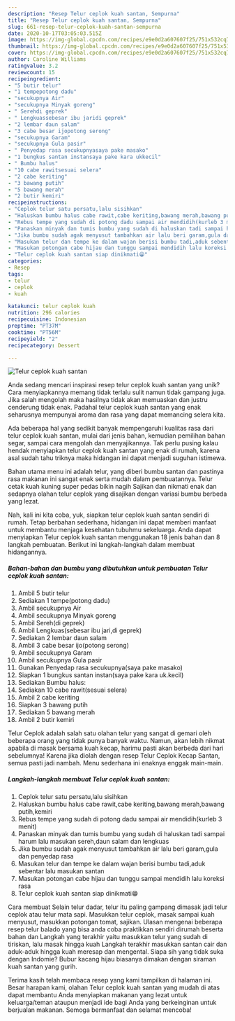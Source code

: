 ```yaml
---
description: "Resep Telur ceplok kuah santan, Sempurna"
title: "Resep Telur ceplok kuah santan, Sempurna"
slug: 661-resep-telur-ceplok-kuah-santan-sempurna
date: 2020-10-17T03:05:03.515Z
image: https://img-global.cpcdn.com/recipes/e9e0d2a607607f25/751x532cq70/telur-ceplok-kuah-santan-foto-resep-utama.jpg
thumbnail: https://img-global.cpcdn.com/recipes/e9e0d2a607607f25/751x532cq70/telur-ceplok-kuah-santan-foto-resep-utama.jpg
cover: https://img-global.cpcdn.com/recipes/e9e0d2a607607f25/751x532cq70/telur-ceplok-kuah-santan-foto-resep-utama.jpg
author: Caroline Williams
ratingvalue: 3.2
reviewcount: 15
recipeingredient:
- "5 butir telur"
- "1 tempepotong dadu"
- "secukupnya Air"
- "secukupnya Minyak goreng"
- " Serehdi geprek"
- " Lengkuassebesar ibu jaridi geprek"
- "2 lembar daun salam"
- "3 cabe besar ijopotong serong"
- "secukupnya Garam"
- "secukupnya Gula pasir"
- " Penyedap rasa secukupnyasaya pake masako"
- "1 bungkus santan instansaya pake kara ukkecil"
- " Bumbu halus"
- "10 cabe rawitsesuai selera"
- "2 cabe keriting"
- "3 bawang putih"
- "5 bawang merah"
- "2 butir kemiri"
recipeinstructions:
- "Ceplok telur satu persatu,lalu sisihkan"
- "Haluskan bumbu halus cabe rawit,cabe keriting,bawang merah,bawang putih,kemiri"
- "Rebus tempe yang sudah di potong dadu sampai air mendidih(kurleb 3 menit)"
- "Panaskan minyak dan tumis bumbu yang sudah di haluskan tadi sampai harum lalu masukan sereh,daun salam dan lengkuas"
- "Jika bumbu sudah agak menyusut tambahkan air lalu beri garam,gula dan penyedap rasa"
- "Masukan telur dan tempe ke dalam wajan berisi bumbu tadi,aduk sebentar lalu masukan santan"
- "Masukan potongan cabe hijau dan tunggu sampai mendidih lalu koreksi rasa"
- "Telur ceplok kuah santan siap dinikmati😁"
categories:
- Resep
tags:
- telur
- ceplok
- kuah

katakunci: telur ceplok kuah 
nutrition: 296 calories
recipecuisine: Indonesian
preptime: "PT37M"
cooktime: "PT56M"
recipeyield: "2"
recipecategory: Dessert

---
```



![Telur ceplok kuah santan](https://img-global.cpcdn.com/recipes/e9e0d2a607607f25/751x532cq70/telur-ceplok-kuah-santan-foto-resep-utama.jpg)

Anda sedang mencari inspirasi resep telur ceplok kuah santan yang unik? Cara menyiapkannya memang tidak terlalu sulit namun tidak gampang juga. Jika salah mengolah maka hasilnya tidak akan memuaskan dan justru cenderung tidak enak. Padahal telur ceplok kuah santan yang enak seharusnya mempunyai aroma dan rasa yang dapat memancing selera kita.

Ada beberapa hal yang sedikit banyak mempengaruhi kualitas rasa dari telur ceplok kuah santan, mulai dari jenis bahan, kemudian pemilihan bahan segar, sampai cara mengolah dan menyajikannya. Tak perlu pusing kalau hendak menyiapkan telur ceplok kuah santan yang enak di rumah, karena asal sudah tahu triknya maka hidangan ini dapat menjadi suguhan istimewa.

Bahan utama menu ini adalah telur, yang diberi bumbu santan dan pastinya rasa makanan ini sangat enak serta mudah dalam pembuatannya. Telur cetak kuah kuning super pedas bikin nagih Sajikan dan nikmati enak dan sedapnya olahan telur ceplok yang disajikan dengan variasi bumbu berbeda yang lezat.


Nah, kali ini kita coba, yuk, siapkan telur ceplok kuah santan sendiri di rumah. Tetap berbahan sederhana, hidangan ini dapat memberi manfaat untuk membantu menjaga kesehatan tubuhmu sekeluarga. Anda dapat menyiapkan Telur ceplok kuah santan menggunakan 18 jenis bahan dan 8 langkah pembuatan. Berikut ini langkah-langkah dalam membuat hidangannya.

<!--inarticleads1-->

##### Bahan-bahan dan bumbu yang dibutuhkan untuk pembuatan Telur ceplok kuah santan:

1. Ambil 5 butir telur
1. Sediakan 1 tempe(potong dadu)
1. Ambil secukupnya Air
1. Ambil secukupnya Minyak goreng
1. Ambil  Sereh(di geprek)
1. Ambil  Lengkuas(sebesar ibu jari,di geprek)
1. Sediakan 2 lembar daun salam
1. Ambil 3 cabe besar ijo(potong serong)
1. Ambil secukupnya Garam
1. Ambil secukupnya Gula pasir
1. Gunakan  Penyedap rasa secukupnya(saya pake masako)
1. Siapkan 1 bungkus santan instan(saya pake kara uk.kecil)
1. Sediakan  Bumbu halus:
1. Sediakan 10 cabe rawit(sesuai selera)
1. Ambil 2 cabe keriting
1. Siapkan 3 bawang putih
1. Sediakan 5 bawang merah
1. Ambil 2 butir kemiri


Telur Ceplok adalah salah satu olahan telur yang sangat di gemari oleh beberapa orang yang tidak punya banyak waktu. Namun, akan lebih nikmat apabila di masak bersama kuah kecap, harimu pasti akan berbeda dari hari sebelumnya! Karena jika diolah dengan resep Telur Ceplok Kecap Santan, semua pasti jadi nambah. Menu sederhana ini enaknya enggak main-main. 

<!--inarticleads2-->

##### Langkah-langkah membuat Telur ceplok kuah santan:

1. Ceplok telur satu persatu,lalu sisihkan
1. Haluskan bumbu halus cabe rawit,cabe keriting,bawang merah,bawang putih,kemiri
1. Rebus tempe yang sudah di potong dadu sampai air mendidih(kurleb 3 menit)
1. Panaskan minyak dan tumis bumbu yang sudah di haluskan tadi sampai harum lalu masukan sereh,daun salam dan lengkuas
1. Jika bumbu sudah agak menyusut tambahkan air lalu beri garam,gula dan penyedap rasa
1. Masukan telur dan tempe ke dalam wajan berisi bumbu tadi,aduk sebentar lalu masukan santan
1. Masukan potongan cabe hijau dan tunggu sampai mendidih lalu koreksi rasa
1. Telur ceplok kuah santan siap dinikmati😁


Cara membuat Selain telur dadar, telur itu paling gampang dimasak jadi telur ceplok atau telur mata sapi. Masukkan telur ceplok, masak sampai kuah menyusut, masukkan potongan tomat, sajikan. Ulasan mengenai beberapa resep telur balado yang bisa anda coba praktikkan sendiri dirumah beserta bahan dan Langkah yang terakhir yaitu masukkan telur yang sudah di tiriskan, lalu masak hingga kuah Langkah terakhir masukkan santan cair dan aduk-aduk hingga kuah meresap dan mengental. Siapa sih yang tidak suka dengan Indomie? Bubur kacang hijau biasanya dimakan dengan siraman kuah santan yang gurih. 

Terima kasih telah membaca resep yang kami tampilkan di halaman ini. Besar harapan kami, olahan Telur ceplok kuah santan yang mudah di atas dapat membantu Anda menyiapkan makanan yang lezat untuk keluarga/teman ataupun menjadi ide bagi Anda yang berkeinginan untuk berjualan makanan. Semoga bermanfaat dan selamat mencoba!
